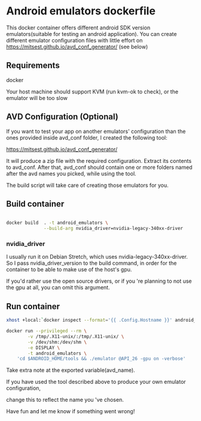 # Android emulators dockerfile

This docker container offers different android SDK version emulators(suitable for testing an android application).
You can create different emulator configuration files with little effort on  https://mitsest.github.io/avd_conf_generator/ (see below)

## Requirements

docker

Your host machine should support KVM (run kvm-ok to check), or the emulator will be too slow

## AVD Configuration (Optional)

If you want to test your app on another emulators' configuration than the ones provided inside avd_conf folder, I created the following tool:

https://mitsest.github.io/avd_conf_generator/

It will produce a zip file with the required configuration.
Extract its contents to avd_conf.
After that, avd_conf should contain one or more folders named after the avd names you picked, while using the tool.

The build script will take care of creating those emulators for you.

## Build container

```bash

docker build  . -t android_emulators \
              --build-arg nvidia_driver=nvidia-legacy-340xx-driver
```

### nvidia_driver
I usually run it on Debian Stretch, which uses nvidia-legacy-340xx-driver. So I pass nvidia_driver_version to the build command, in order for the container to be able to make use of the host's gpu.

If you'd rather use the open source drivers, or if you 're planning to not use the gpu at all, you can omit this argument.

## Run container

```bash
xhost +local:`docker inspect --format='{{ .Config.Hostname }}' android_emulators`

docker run --privileged --rm \
		-v /tmp/.X11-unix/:/tmp/.X11-unix/ \
		-v /dev/shm:/dev/shm \
		-e DISPLAY \
		-t android_emulators \
    'cd $ANDROID_HOME/tools && ./emulator @API_26 -gpu on -verbose'
```

Take extra note at the exported variable(avd_name).

If you have used the tool described above to produce your own emulator configuration,

change this to reflect the name you 've chosen.

Have fun and let me know if something went wrong!
